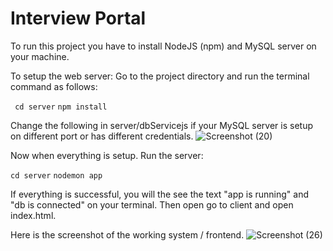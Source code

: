 # Interview Portal
To run this project you have to install NodeJS (npm) and MySQL server on your machine.

To setup the web server:
Go to the project directory and run the terminal command as follows:

`` cd server``
``npm install ``

Change the following in server/dbServicejs if your MySQL server is setup on different port or has different credentials.
![Screenshot (20)](https://user-images.githubusercontent.com/54946787/160857171-5638dd11-1125-4ac3-9377-44cad93b5bfe.png)

Now when everything is setup. Run the server:

``cd server``
``nodemon app``

If everything is successful, you will the see the text "app is running" and "db is connected" on your terminal. Then open go to client and open index.html.

Here is the screenshot of the working system / frontend.
![Screenshot (26)](https://user-images.githubusercontent.com/54946787/160857295-6bc21d9c-c08e-412f-a5d2-0e5b37d8765e.png)
